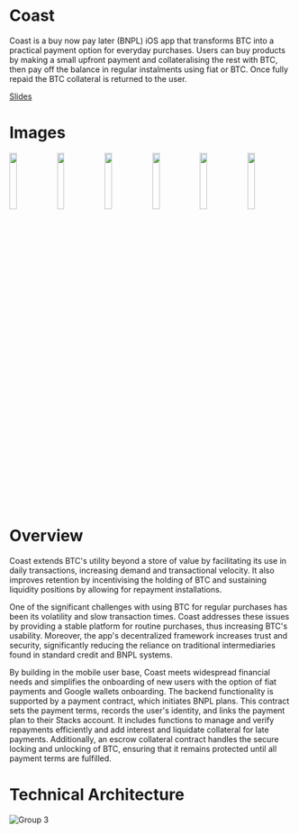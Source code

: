 # Coast
Coast is a buy now pay later (BNPL) iOS app that transforms BTC into a practical payment option for everyday purchases. Users can buy products by making a small upfront payment and collateralising the rest with BTC, then pay off the balance in regular instalments using fiat or BTC. Once fully repaid the BTC collateral is returned to the user.

[Slides](https://www.canva.com/design/DAGDtSgS6Xk/k5Y6yNiizkcrVxcZNI7dbQ/edit?utm_content=DAGDtSgS6Xk&utm_campaign=designshare&utm_medium=link2&utm_source=sharebutton)

# Images

<img src=https://github.com/nkoorty/StacksBoston/assets/22000925/49bc0982-1588-437b-99de-196244ba245a width=16% >
<img src=https://github.com/nkoorty/StacksBoston/assets/22000925/aa3e8be7-f652-4ed5-85b7-fdb173184263 width=16% >
<img src=https://github.com/nkoorty/StacksBoston/assets/22000925/f5c0a743-bd66-46dd-9e23-03369a79c62d width=16% >
<img src=https://github.com/nkoorty/StacksBoston/assets/22000925/5ecb4a1b-05e7-4845-9aca-2dd02463facb width=16% >
<img src=https://github.com/nkoorty/StacksBoston/assets/22000925/732c565e-32b1-4112-8b73-c1dd2a9d6daf width=16% >
<img src=https://github.com/nkoorty/StacksBoston/assets/22000925/9403921e-f04a-4b2d-b146-9c8284e78e3a width=16% >

# Overview

Coast extends BTC's utility beyond a store of value by facilitating its use in daily transactions, increasing demand and transactional velocity. It also improves retention by incentivising the holding of BTC and sustaining liquidity positions by allowing for repayment installations. 

One of the significant challenges with using BTC for regular purchases has been its volatility and slow transaction times. Coast addresses these issues by providing a stable platform for routine purchases, thus increasing BTC's usability. Moreover, the app's decentralized framework increases trust and security, significantly reducing the reliance on traditional intermediaries found in standard credit and BNPL systems.

By building in the mobile user base, Coast meets widespread financial needs and simplifies the onboarding of new users with the option of fiat payments and Google wallets onboarding. The backend functionality is supported by a payment contract, which initiates BNPL plans. This contract sets the payment terms, records the user's identity, and links the payment plan to their Stacks account. It includes  functions to manage and verify repayments efficiently and add interest and liquidate collateral for late payments. Additionally, an escrow collateral contract handles the secure locking and unlocking of BTC, ensuring that it remains protected until all payment terms are fulfilled.


# Technical Architecture
![Group 3](https://github.com/nkoorty/StacksBoston/assets/22000925/f646533c-9256-45b6-924f-b68b409a0bea)
